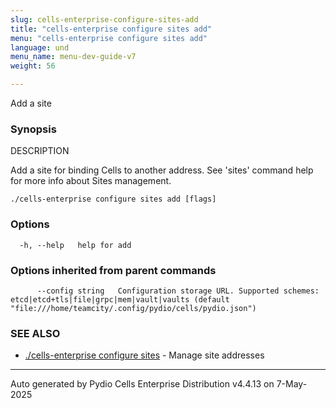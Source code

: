 ```yaml
---
slug: cells-enterprise-configure-sites-add
title: "cells-enterprise configure sites add"
menu: "cells-enterprise configure sites add"
language: und
menu_name: menu-dev-guide-v7
weight: 56

---
```

Add a site

### Synopsis


DESCRIPTION

  Add a site for binding Cells to another address.
  See 'sites' command help for more info about Sites management.


```
./cells-enterprise configure sites add [flags]
```

### Options

```
  -h, --help   help for add
```

### Options inherited from parent commands

```
      --config string   Configuration storage URL. Supported schemes: etcd|etcd+tls|file|grpc|mem|vault|vaults (default "file:///home/teamcity/.config/pydio/cells/pydio.json")
```

### SEE ALSO

* [./cells-enterprise configure sites](../cells-enterprise-configure-sites)	 - Manage site addresses

---
Auto generated by Pydio Cells Enterprise Distribution v4.4.13 on 7-May-2025
